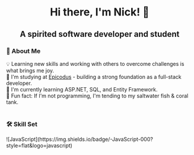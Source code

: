 <h1 align="center"> Hi there, I'm Nick! 👋</h1>
<h2 align="center">A spirited software developer and student</h2>
<h3>🧬 About Me</h3>
💡 Learning new skills and working with others to overcome challenges is what brings me joy. <br/>
📒 I'm studying at <a href="https://www.epicodus.com/" target="_blank">Epicodus</a> - building a strong foundation as a full-stack developer. <br />
🌱 I'm currently learning ASP.NET, SQL, and Entity Framework. <br />
📜 Fun fact: If I'm not programming, I'm tending to my saltwater fish & coral tank.<br /> <br />

<h3>🛠 Skill Set</h3>
![JavaScript](https://img.shields.io/badge/-JavaScript-000?style=flat&logo=javascript)
